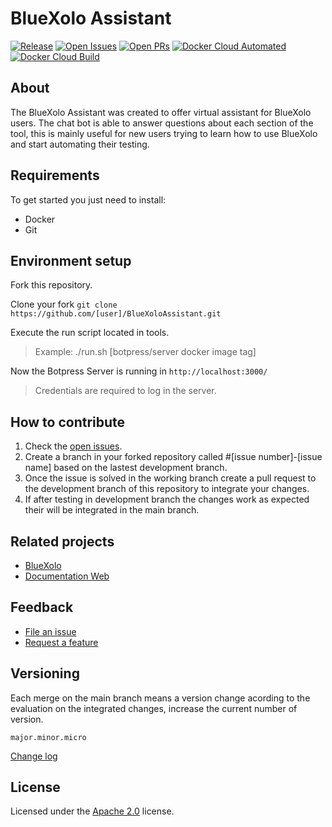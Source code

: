 # BlueXolo Assistant

[![Release](https://img.shields.io/github/v/release/BlueXolo-Tools/BlueXoloAssistant)](https://github.com/BlueXolo-Tools/BlueXoloAssistant/releases)
[![Open Issues](https://img.shields.io/github/issues-raw/BlueXolo-Tools/BlueXoloAssistant)](https://github.com/BlueXolo-Tools/BlueXoloAssistant/issues)
[![Open PRs](https://img.shields.io/github/issues-pr-raw/BlueXolo-Tools/BlueXoloAssistant)](https://github.com/BlueXolo-Tools/BlueXoloAssistant/pulls)
[![Docker Cloud Automated](https://img.shields.io/docker/cloud/automated/snvc00/bluexolo-assistant)](https://hub.docker.com/repository/docker/snvc00/bluexolo-assistant/general)
[![Docker Cloud Build](https://img.shields.io/docker/cloud/build/snvc00/bluexolo-assistant)](https://hub.docker.com/repository/docker/snvc00/bluexolo-assistant/general)

## About

The BlueXolo Assistant was created to offer virtual assistant for BlueXolo users. The chat bot is able
to answer questions about each section of the tool, this is mainly useful for new users trying to learn
how to use BlueXolo and start automating their testing.

## Requirements

To get started you just need to install:

* Docker
* Git

## Environment setup

Fork this repository.

Clone your fork `git clone https://github.com/[user]/BlueXoloAssistant.git`

Execute the run script located in tools.
> Example: ./run.sh [botpress/server docker image tag]

Now the Botpress Server is running in `http://localhost:3000/`

> Credentials are required to log in the server.

## How to contribute

1. Check the [open issues](https://github.com/BlueXolo-Tools/BlueXoloAssistant/issues).
2. Create a branch in your forked repository called #[issue number]-[issue name] based on the lastest development branch.
3. Once the issue is solved in the working branch create a pull request to the development branch of this repository to integrate your changes.
4. If after testing in development branch the changes work as expected their will be integrated in the main branch.

## Related projects

* [BlueXolo](https://github.com/IBM/BlueXolo)
* [Documentation Web](https://github.com/BlueXolo-Tools/DocumentationWebPage)

## Feedback

* [File an issue](https://github.com/BlueXolo-Tools/BlueXoloAssistant/issues)
* [Request a feature](#how-to-contribute)

## Versioning

Each merge on the main branch means a version change acording to the evaluation
on the integrated changes, increase the current number of version.

`major.minor.micro`

[Change log](https://github.com/BlueXolo-Tools/BlueXoloAssistant/blob/main/Change_log.md)

## License

Licensed under the [Apache 2.0](https://github.com/BlueXolo-Tools/BlueXoloAssistant/blob/main/LICENSE) license.
